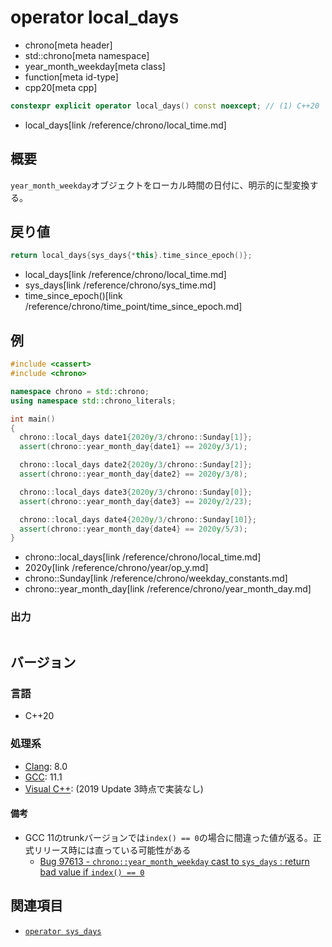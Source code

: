 # operator local_days
* chrono[meta header]
* std::chrono[meta namespace]
* year_month_weekday[meta class]
* function[meta id-type]
* cpp20[meta cpp]

```cpp
constexpr explicit operator local_days() const noexcept; // (1) C++20
```
* local_days[link /reference/chrono/local_time.md]

## 概要
`year_month_weekday`オブジェクトをローカル時間の日付に、明示的に型変換する。


## 戻り値
```cpp
return local_days{sys_days{*this}.time_since_epoch()};
```
* local_days[link /reference/chrono/local_time.md]
* sys_days[link /reference/chrono/sys_time.md]
* time_since_epoch()[link /reference/chrono/time_point/time_since_epoch.md]


## 例
```cpp example
#include <cassert>
#include <chrono>

namespace chrono = std::chrono;
using namespace std::chrono_literals;

int main()
{
  chrono::local_days date1{2020y/3/chrono::Sunday[1]};
  assert(chrono::year_month_day{date1} == 2020y/3/1);

  chrono::local_days date2{2020y/3/chrono::Sunday[2]};
  assert(chrono::year_month_day{date2} == 2020y/3/8);

  chrono::local_days date3{2020y/3/chrono::Sunday[0]};
  assert(chrono::year_month_day{date3} == 2020y/2/23);

  chrono::local_days date4{2020y/3/chrono::Sunday[10]};
  assert(chrono::year_month_day{date4} == 2020y/5/3);
}
```
* chrono::local_days[link /reference/chrono/local_time.md]
* 2020y[link /reference/chrono/year/op_y.md]
* chrono::Sunday[link /reference/chrono/weekday_constants.md]
* chrono::year_month_day[link /reference/chrono/year_month_day.md]

### 出力
```
```

## バージョン
### 言語
- C++20

### 処理系
- [Clang](/implementation.md#clang): 8.0
- [GCC](/implementation.md#gcc): 11.1
- [Visual C++](/implementation.md#visual_cpp): (2019 Update 3時点で実装なし)

#### 備考
- GCC 11のtrunkバージョンでは`index() == 0`の場合に間違った値が返る。正式リリース時には直っている可能性がある
    - [Bug 97613 - `chrono::year_month_weekday` cast to `sys_days` : return bad value if `index() == 0`](https://gcc.gnu.org/bugzilla/show_bug.cgi?id=97613)


## 関連項目
- [`operator sys_days`](op_sys_days.md)
